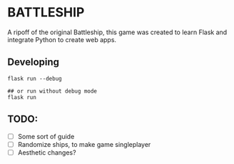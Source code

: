 # BATTLESHIP
A ripoff of the original Battleship, this game was created to learn Flask and integrate Python to create web apps.

## Developing
```
flask run --debug

## or run without debug mode
flask run
```

## TODO:
- [ ] Some sort of guide
- [ ] Randomize ships, to make game singleplayer
- [ ] Aesthetic changes?

